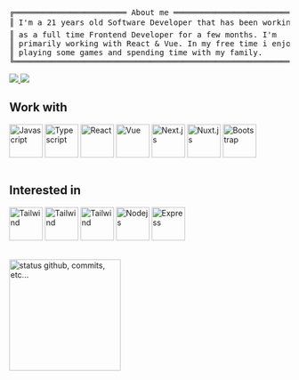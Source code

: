 <pre style="font-family:Menlo,'DejaVu Sans Mono',consolas,'Courier New',monospace">
╔════════════════════════ About me ═══════════════════════════╗ 😉 <a href="https://websiteportfolio13.herokuapp.com">Marcelo Ferreira</a>       
║ I'm a 21 years old Software Developer that has been working ║  └── 💻 Technologies    
║ as a full time Frontend Developer for a few months. I'm     ║    ├── 💙 React
║ primarily working with React & Vue. In my free time i enjoy ║    ├── 💚 Vue                                 
║ playing some games and spending time with my family.        ║    └── 💜 Bootstrap        
╚═════════════════════════════════════════════════════════════╝               
</pre>

<div>
  <a target='_blank' href='flaviomff@gmail.com'> 
    <img src="https://img.shields.io/badge/Gmail-aa2222?style=for-the-badge&logo=gmail&logoColor=white">
  </a> 
  <a target='_blank' href="https://www.linkedin.com/in/marcelo-ferreira-790a66226/">
    <img src="https://img.shields.io/badge/LinkedIn-0077B5?style=for-the-badge&logo=linkedin&logoColor=white">
  </a>
</div>

<div>
  <h2>Work with</h2>
  <img width="60" height="60" align='center' title="Javascript" src="https://cdn.jsdelivr.net/gh/devicons/devicon/icons/javascript/javascript-original.svg" />
  <img width="60" height="60" align='center' title="Typescript" src="https://cdn.jsdelivr.net/gh/devicons/devicon/icons/typescript/typescript-original.svg" />
  <img width="60" height="60" align='center' title="React" src="https://cdn.jsdelivr.net/gh/devicons/devicon/icons/react/react-original.svg" />
  <img width="60" height="60" align='center' title="Vue" src="https://cdn.jsdelivr.net/gh/devicons/devicon/icons/vuejs/vuejs-original.svg" />
  <img width="60" height="60" align='center' title="Next.js" src="https://cdn.jsdelivr.net/gh/devicons/devicon/icons/nextjs/nextjs-original.svg" />
  <img width="60" height="60" align='center' title="Nuxt.js" src="https://cdn.jsdelivr.net/gh/devicons/devicon/icons/nuxtjs/nuxtjs-original.svg" />
  <img width="60" height="60" align='center' title="Bootstrap" src="https://cdn.jsdelivr.net/gh/devicons/devicon/icons/bootstrap/bootstrap-plain.svg" />
</div>

<br />

<div>
  <h2>Interested in</h2>
  <img width="60" height="60" align='center' title="Tailwind" src="https://cdn.jsdelivr.net/gh/devicons/devicon/icons/tailwindcss/tailwindcss-plain.svg" />
  <img width="60" height="60" align='center' title="Tailwind" src="https://cdn.jsdelivr.net/gh/devicons/devicon/icons/java/java-original.svg" />
  <img width="60" height="60" align='center' title="Tailwind" src="https://cdn.jsdelivr.net/gh/devicons/devicon/icons/spring/spring-original.svg" />
  <img width="60" height="60" align='center' title="Nodejs" src="https://cdn.jsdelivr.net/gh/devicons/devicon/icons/nodejs/nodejs-original.svg" />
  <img width="60" height="60" align='center' title="Express" src="https://cdn.jsdelivr.net/gh/devicons/devicon/icons/express/express-original.svg" />
</div>

<br />
<br />

<div>
    <img alt="status github, commits, etc..." height="200px" src="https://github-readme-stats.vercel.app/api?username=basedCadet&count_private=true&show_icons=true&theme=algolia&bg_color=0,000000,130F40&layout=compact&border_radius=8" />
</div>
